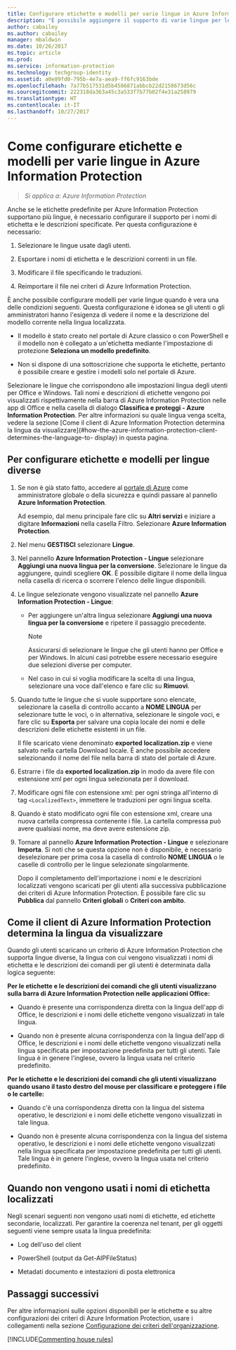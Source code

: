```yaml
---
title: Configurare etichette e modelli per varie lingue in Azure Information Protection
description: "È possibile aggiungere il supporto di varie lingue per le etichette che gli utenti visualizzano sulla barra di Information Protection e per i modelli visualizzati dagli utenti, specificando le lingue nei criteri di Azure Information Protection e importando le traduzioni."
author: cabailey
ms.author: cabailey
manager: mbaldwin
ms.date: 10/26/2017
ms.topic: article
ms.prod: 
ms.service: information-protection
ms.technology: techgroup-identity
ms.assetid: a0e89fd0-795b-4e7a-aea9-ff6fc9163bde
ms.openlocfilehash: 7a77b517531d5b4586871abbcb22d2158673d56c
ms.sourcegitcommit: 222318da363a45c3a533f7b77b02f4e31a258979
ms.translationtype: HT
ms.contentlocale: it-IT
ms.lasthandoff: 10/27/2017
---
```

# <a name="how-to-configure-labels-and-templates-for-different-languages-in-azure-information-protection"></a>Come configurare etichette e modelli per varie lingue in Azure Information Protection

>*Si applica a: Azure Information Protection*

Anche se le etichette predefinite per Azure Information Protection supportano più lingue, è necessario configurare il supporto per i nomi di etichetta e le descrizioni specificate. Per questa configurazione è necessario:

1. Selezionare le lingue usate dagli utenti. 

2. Esportare i nomi di etichetta e le descrizioni correnti in un file.

3. Modificare il file specificando le traduzioni.

4. Reimportare il file nei criteri di Azure Information Protection.

È anche possibile configurare modelli per varie lingue quando è vera una delle condizioni seguenti. Questa configurazione è idonea se gli utenti o gli amministratori hanno l'esigenza di vedere il nome e la descrizione del modello corrente nella lingua localizzata.

- Il modello è stato creato nel portale di Azure classico o con PowerShell e il modello non è collegato a un'etichetta mediante l'impostazione di protezione **Seleziona un modello predefinito**.

- Non si dispone di una sottoscrizione che supporta le etichette, pertanto è possibile creare e gestire i modelli solo nel portale di Azure.

Selezionare le lingue che corrispondono alle impostazioni lingua degli utenti per Office e Windows. Tali nomi e descrizioni di etichette vengono poi visualizzati rispettivamente nella barra di Azure Information Protection nelle app di Office e nella casella di dialogo **Classifica e proteggi - Azure Information Protection**. Per altre informazioni su quale lingua venga scelta, vedere la sezione [Come il client di Azure Information Protection determina la lingua da visualizzare](#how-the-azure-information-protection-client-determines-the-language-to- display) in questa pagina. 

## <a name="to-configure-labels-and-templates-for-different-languages"></a>Per configurare etichette e modelli per lingue diverse

1. Se non è già stato fatto, accedere al [portale di Azure](https://portal.azure.com) come amministratore globale o della sicurezza e quindi passare al pannello **Azure Information Protection**. 
    
    Ad esempio, dal menu principale fare clic su **Altri servizi** e iniziare a digitare **Informazioni** nella casella Filtro. Selezionare **Azure Information Protection**.

2. Nel menu **GESTISCI** selezionare **Lingue**.

3. Nel pannello **Azure Information Protection - Lingue** selezionare **Aggiungi una nuova lingua per la conversione**. Selezionare le lingue da aggiungere, quindi scegliere **OK**. È possibile digitare il nome della lingua nella casella di ricerca o scorrere l'elenco delle lingue disponibili.

4. Le lingue selezionate vengono visualizzate nel pannello **Azure Information Protection - Lingue**:
    
    - Per aggiungere un'altra lingua selezionare **Aggiungi una nuova lingua per la conversione** e ripetere il passaggio precedente. 
        
        > [!NOTE]
        > Assicurarsi di selezionare le lingue che gli utenti hanno per Office e per Windows. In alcuni casi potrebbe essere necessario eseguire due selezioni diverse per computer.
        
    - Nel caso in cui si voglia modificare la scelta di una lingua, selezionare una voce dall'elenco e fare clic su **Rimuovi**.

5. Quando tutte le lingue che si vuole supportare sono elencate, selezionare la casella di controllo accanto a **NOME LINGUA** per selezionare tutte le voci, o in alternativa, selezionare le singole voci, e fare clic su **Esporta** per salvare una copia locale dei nomi e delle descrizioni delle etichette esistenti in un file. 
    
    Il file scaricato viene denominato **exported localization.zip** e viene salvato nella cartella Download locale. È anche possibile accedere selezionando il nome del file nella barra di stato del portale di Azure.

6. Estrarre i file da **exported localization.zip** in modo da avere file con estensione xml per ogni lingua selezionata per il download. 

7. Modificare ogni file con estensione xml: per ogni stringa all'interno di tag `<LocalizedText>`, immettere le traduzioni per ogni lingua scelta. 

8. Quando è stato modificato ogni file con estensione xml, creare una nuova cartella compressa contenente i file. La cartella compressa può avere qualsiasi nome, ma deve avere estensione zip.

9. Tornare al pannello **Azure Information Protection - Lingue** e selezionare **Importa**. Si noti che se questa opzione non è disponibile, è necessario deselezionare per prima cosa la casella di controllo **NOME LINGUA** o le caselle di controllo per le lingue selezionate singolarmente.
    
    Dopo il completamento dell'importazione i nomi e le descrizioni localizzati vengono scaricati per gli utenti alla successiva pubblicazione dei criteri di Azure Information Protection. È possibile fare clic su **Pubblica** dal pannello **Criteri globali** o **Criteri con ambito**.

## <a name="how-the-azure-information-protection-client-determines-the-language-to-display"></a>Come il client di Azure Information Protection determina la lingua da visualizzare

Quando gli utenti scaricano un criterio di Azure Information Protection che supporta lingue diverse, la lingua con cui vengono visualizzati i nomi di etichetta e le descrizioni dei comandi per gli utenti è determinata dalla logica seguente:

**Per le etichette e le descrizioni dei comandi che gli utenti visualizzano sulla barra di Azure Information Protection nelle applicazioni Office:**

- Quando è presente una corrispondenza diretta con la lingua dell'app di Office, le descrizioni e i nomi delle etichette vengono visualizzati in tale lingua.

- Quando non è presente alcuna corrispondenza con la lingua dell'app di Office, le descrizioni e i nomi delle etichette vengono visualizzati nella lingua specificata per impostazione predefinita per tutti gli utenti. Tale lingua è in genere l'inglese, ovvero la lingua usata nel criterio predefinito.

**Per le etichette e le descrizioni dei comandi che gli utenti visualizzano quando usano il tasto destro del mouse per classificare e proteggere i file o le cartelle:**

- Quando c'è una corrispondenza diretta con la lingua del sistema operativo, le descrizioni e i nomi delle etichette vengono visualizzati in tale lingua.

- Quando non è presente alcuna corrispondenza con la lingua del sistema operativo, le descrizioni e i nomi delle etichette vengono visualizzati nella lingua specificata per impostazione predefinita per tutti gli utenti. Tale lingua è in genere l'inglese, ovvero la lingua usata nel criterio predefinito.

## <a name="when-localized-label-names-are-not-used"></a>Quando non vengono usati i nomi di etichetta localizzati

Negli scenari seguenti non vengono usati nomi di etichette, ed etichette secondarie, localizzati. Per garantire la coerenza nel tenant, per gli oggetti seguenti viene sempre usata la lingua predefinita:

- Log dell'uso del client

- PowerShell (output da Get-AIPFileStatus)

- Metadati documento e intestazioni di posta elettronica


## <a name="next-steps"></a>Passaggi successivi

Per altre informazioni sulle opzioni disponibili per le etichette e su altre configurazioni dei criteri di Azure Information Protection, usare i collegamenti nella sezione [Configurazione dei criteri dell'organizzazione](configure-policy.md#configuring-your-organizations-policy).

[!INCLUDE[Commenting house rules](../includes/houserules.md)]


